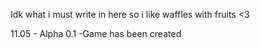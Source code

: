 Idk what i must write in here so i like waffles with fruits <3 

11.05 - Alpha 0.1
-Game has been created
